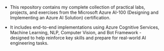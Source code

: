 - This repository contains my complete collection of practical labs, projects, and exercises from the Microsoft Azure AI-100 (Designing and Implementing an Azure AI Solution) certification.
  
- It includes end-to-end implementations using Azure Cognitive Services, Machine Learning, NLP, Computer Vision, and Bot Framework - designed to help reinforce key skills and prepare for real-world AI engineering tasks.

